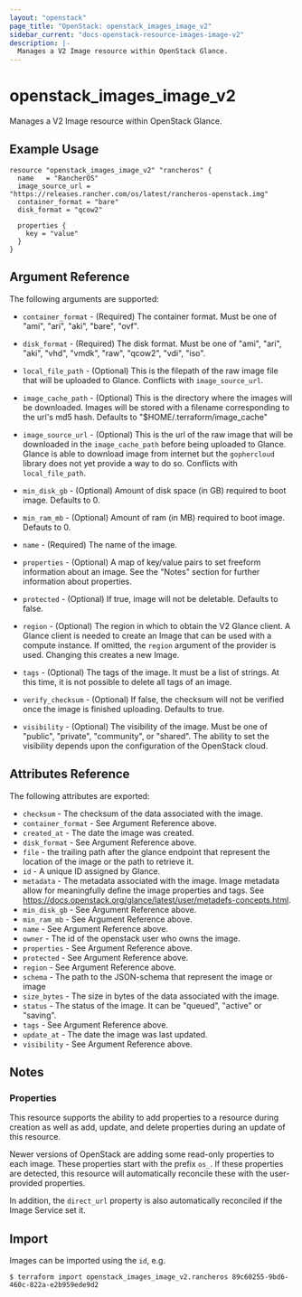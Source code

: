 ```yaml
---
layout: "openstack"
page_title: "OpenStack: openstack_images_image_v2"
sidebar_current: "docs-openstack-resource-images-image-v2"
description: |-
  Manages a V2 Image resource within OpenStack Glance.
---
```


# openstack\_images\_image_v2

Manages a V2 Image resource within OpenStack Glance.

## Example Usage

```hcl
resource "openstack_images_image_v2" "rancheros" {
  name   = "RancherOS"
  image_source_url = "https://releases.rancher.com/os/latest/rancheros-openstack.img"
  container_format = "bare"
  disk_format = "qcow2"

  properties {
    key = "value"
  }
}
```

## Argument Reference

The following arguments are supported:

* `container_format` - (Required) The container format. Must be one of
   "ami", "ari", "aki", "bare", "ovf".

* `disk_format` - (Required) The disk format. Must be one of
   "ami", "ari", "aki", "vhd", "vmdk", "raw", "qcow2", "vdi", "iso".

* `local_file_path` - (Optional) This is the filepath of the raw image file
   that will be uploaded to Glance. Conflicts with `image_source_url`.

* `image_cache_path` - (Optional) This is the directory where the images will
   be downloaded. Images will be stored with a filename corresponding to
   the url's md5 hash. Defaults to "$HOME/.terraform/image_cache"

* `image_source_url` - (Optional) This is the url of the raw image that will
   be downloaded in the `image_cache_path` before being uploaded to Glance.
   Glance is able to download image from internet but the `gophercloud` library
   does not yet provide a way to do so.
   Conflicts with `local_file_path`.

* `min_disk_gb` - (Optional) Amount of disk space (in GB) required to boot image.
   Defaults to 0.

* `min_ram_mb` - (Optional) Amount of ram (in MB) required to boot image.
   Defauts to 0.

* `name` - (Required) The name of the image.

* `properties` - (Optional) A map of key/value pairs to set freeform
    information about an image. See the "Notes" section for further
    information about properties.

* `protected` - (Optional) If true, image will not be deletable.
   Defaults to false.

* `region` - (Optional) The region in which to obtain the V2 Glance client.
    A Glance client is needed to create an Image that can be used with
    a compute instance. If omitted, the `region` argument of the provider
    is used. Changing this creates a new Image.

* `tags` - (Optional) The tags of the image. It must be a list of strings.
    At this time, it is not possible to delete all tags of an image.

* `verify_checksum` - (Optional) If false, the checksum will not be verified
    once the image is finished uploading. Defaults to true.

* `visibility` - (Optional) The visibility of the image. Must be one of
   "public", "private", "community", or "shared". The ability to set the
   visibility depends upon the configuration of the OpenStack cloud.

## Attributes Reference

The following attributes are exported:

* `checksum` - The checksum of the data associated with the image.
* `container_format` - See Argument Reference above.
* `created_at` - The date the image was created.
* `disk_format` - See Argument Reference above.
* `file` - the trailing path after the glance
   endpoint that represent the location of the image
   or the path to retrieve it.
* `id` - A unique ID assigned by Glance.
* `metadata` - The metadata associated with the image.
   Image metadata allow for meaningfully define the image properties
   and tags. See https://docs.openstack.org/glance/latest/user/metadefs-concepts.html.
* `min_disk_gb` - See Argument Reference above.
* `min_ram_mb` - See Argument Reference above.
* `name` - See Argument Reference above.
* `owner` - The id of the openstack user who owns the image.
* `properties` - See Argument Reference above.
* `protected` - See Argument Reference above.
* `region` - See Argument Reference above.
* `schema` - The path to the JSON-schema that represent
   the image or image
* `size_bytes` - The size in bytes of the data associated with the image.
* `status` - The status of the image. It can be "queued", "active"
   or "saving".
* `tags` - See Argument Reference above.
* `update_at` - The date the image was last updated.
* `visibility` - See Argument Reference above.

## Notes

### Properties

This resource supports the ability to add properties to a resource during
creation as well as add, update, and delete properties during an update of this
resource.

Newer versions of OpenStack are adding some read-only properties to each image.
These properties start with the prefix `os_`. If these properties are detected,
this resource will automatically reconcile these with the user-provided
properties.

In addition, the `direct_url` property is also automatically reconciled if the
Image Service set it.

## Import

Images can be imported using the `id`, e.g.

```
$ terraform import openstack_images_image_v2.rancheros 89c60255-9bd6-460c-822a-e2b959ede9d2
```
